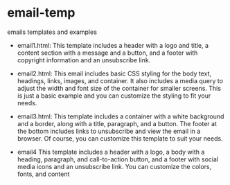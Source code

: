 # email-temp
emails templates
and examples

  * email1.html:
 This template includes a header with a logo and title, a content section with a message and a button, and a footer with copyright information and an unsubscribe link. 

  * email2.html:
 This email includes basic CSS styling for the body text, headings, links, images, and container. It also includes a media query to adjust the width and font size of the container for smaller screens. This is just a basic example and you can customize the styling to fit your needs.

  * email3.html:
   This template includes a container with a white background and a border, along with a title, paragraph, and a button. The footer at the bottom includes links to unsubscribe and view the email in a browser. Of course, you can customize this template to suit your needs.

  * email4 This template includes a header with a logo, a body with a heading, paragraph, and call-to-action button, and a footer with social media icons and an unsubscribe link. You can customize the colors, fonts, and content
